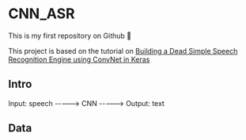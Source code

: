 # CNN_ASR

This is my first repository on Github :hatching_chick:

This project is based on the tutorial on [Building a Dead Simple Speech Recognition Engine using ConvNet in Keras](https://blog.manash.me/building-a-dead-simple-word-recognition-engine-using-convnet-in-keras-25e72c19c12b)

## Intro
Input: speech -----> CNN -----> Output: text

## Data
